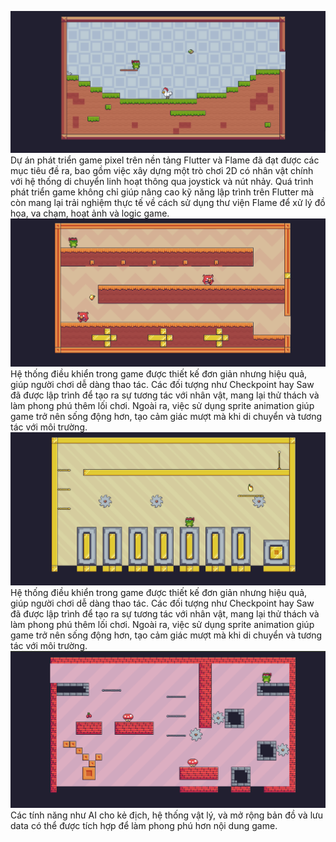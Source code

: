 ![](1.png)
Dự án phát triển game pixel trên nền tảng Flutter và Flame đã đạt được các mục tiêu đề ra, bao gồm việc xây dựng một trò chơi 2D có nhân vật chính với hệ thống di chuyển linh hoạt thông qua joystick và nút nhảy. Quá trình phát triển game không chỉ giúp nâng cao kỹ năng lập trình trên Flutter mà còn mang lại trải nghiệm thực tế về cách sử dụng thư viện Flame để xử lý đồ họa, va chạm, hoạt ảnh và logic game.
![](2.png)
Hệ thống điều khiển trong game được thiết kế đơn giản nhưng hiệu quả, giúp người chơi dễ dàng thao tác. Các đối tượng như Checkpoint hay Saw đã được lập trình để tạo ra sự tương tác với nhân vật, mang lại thử thách và làm phong phú thêm lối chơi. Ngoài ra, việc sử dụng sprite animation giúp game trở nên sống động hơn, tạo cảm giác mượt mà khi di chuyển và tương tác với môi trường.
![](3.png)
Hệ thống điều khiển trong game được thiết kế đơn giản nhưng hiệu quả, giúp người chơi dễ dàng thao tác. Các đối tượng như Checkpoint hay Saw đã được lập trình để tạo ra sự tương tác với nhân vật, mang lại thử thách và làm phong phú thêm lối chơi. Ngoài ra, việc sử dụng sprite animation giúp game trở nên sống động hơn, tạo cảm giác mượt mà khi di chuyển và tương tác với môi trường.
![](4.png)
Các tính năng như AI cho kẻ địch, hệ thống vật lý, và mở rộng bản đồ và lưu data có thể được tích hợp để làm phong phú hơn nội dung game. 
